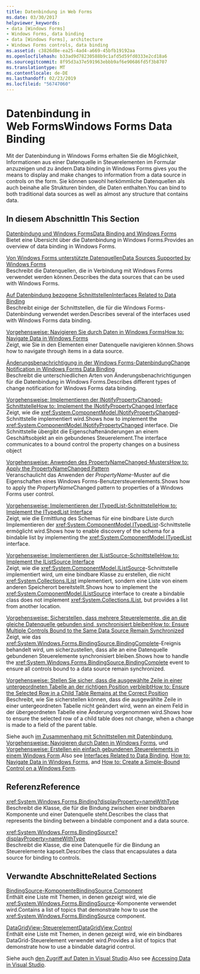 ```yaml
---
title: Datenbindung in Web Forms
ms.date: 03/30/2017
helpviewer_keywords:
- data [Windows Forms]
- Windows Forms, data binding
- data [Windows Forms], architecture
- Windows Forms controls, data binding
ms.assetid: c3826d8e-ea25-4ad4-a669-45bfb19192aa
ms.openlocfilehash: b33ad9d78230588b9c1afd5d59fd0333e2cd18a6
ms.sourcegitcommit: 8f95d3a37e591963ebbb9af6e90686fd5f3b8707
ms.translationtype: MT
ms.contentlocale: de-DE
ms.lasthandoff: 02/23/2019
ms.locfileid: "56747060"
---
```

# <a name="windows-forms-data-binding"></a><span data-ttu-id="ee22b-102">Datenbindung in Web Forms</span><span class="sxs-lookup"><span data-stu-id="ee22b-102">Windows Forms Data Binding</span></span>
<span data-ttu-id="ee22b-103">Mit der Datenbindung in Windows Forms erhalten Sie die Möglichkeit, Informationen aus einer Datenquelle in Steuerelementen im Formular anzuzeigen und zu ändern.</span><span class="sxs-lookup"><span data-stu-id="ee22b-103">Data binding in Windows Forms gives you the means to display and make changes to information from a data source in controls on the form.</span></span> <span data-ttu-id="ee22b-104">Sie können sowohl herkömmliche Datenquellen als auch beinahe alle Strukturen binden, die Daten enthalten.</span><span class="sxs-lookup"><span data-stu-id="ee22b-104">You can bind to both traditional data sources as well as almost any structure that contains data.</span></span>  
  
## <a name="in-this-section"></a><span data-ttu-id="ee22b-105">In diesem Abschnitt</span><span class="sxs-lookup"><span data-stu-id="ee22b-105">In This Section</span></span>  
 [<span data-ttu-id="ee22b-106">Datenbindung und Windows Forms</span><span class="sxs-lookup"><span data-stu-id="ee22b-106">Data Binding and Windows Forms</span></span>](../../../docs/framework/winforms/data-binding-and-windows-forms.md)  
 <span data-ttu-id="ee22b-107">Bietet eine Übersicht über die Datenbindung in Windows Forms.</span><span class="sxs-lookup"><span data-stu-id="ee22b-107">Provides an overview of data binding in Windows Forms.</span></span>  
  
 [<span data-ttu-id="ee22b-108">Von Windows Forms unterstützte Datenquellen</span><span class="sxs-lookup"><span data-stu-id="ee22b-108">Data Sources Supported by Windows Forms</span></span>](../../../docs/framework/winforms/data-sources-supported-by-windows-forms.md)  
 <span data-ttu-id="ee22b-109">Beschreibt die Datenquellen, die in Verbindung mit Windows Forms verwendet werden können.</span><span class="sxs-lookup"><span data-stu-id="ee22b-109">Describes the data sources that can be used with Windows Forms.</span></span>  
  
 [<span data-ttu-id="ee22b-110">Auf Datenbindung bezogene Schnittstellen</span><span class="sxs-lookup"><span data-stu-id="ee22b-110">Interfaces Related to Data Binding</span></span>](../../../docs/framework/winforms/interfaces-related-to-data-binding.md)  
 <span data-ttu-id="ee22b-111">Beschreibt einige der Schnittstellen, die für die Windows Forms-Datenbindung verwendet werden.</span><span class="sxs-lookup"><span data-stu-id="ee22b-111">Describes several of the interfaces used with Windows Forms data binding.</span></span>  
  
 [<span data-ttu-id="ee22b-112">Vorgehensweise: Navigieren Sie durch Daten in Windows Forms</span><span class="sxs-lookup"><span data-stu-id="ee22b-112">How to: Navigate Data in Windows Forms</span></span>](../../../docs/framework/winforms/how-to-navigate-data-in-windows-forms.md)  
 <span data-ttu-id="ee22b-113">Zeigt, wie Sie in den Elementen einer Datenquelle navigieren können.</span><span class="sxs-lookup"><span data-stu-id="ee22b-113">Shows how to navigate through items in a data source.</span></span>  
  
 [<span data-ttu-id="ee22b-114">Änderungsbenachrichtigung in der Windows Forms-Datenbindung</span><span class="sxs-lookup"><span data-stu-id="ee22b-114">Change Notification in Windows Forms Data Binding</span></span>](../../../docs/framework/winforms/change-notification-in-windows-forms-data-binding.md)  
 <span data-ttu-id="ee22b-115">Beschreibt die unterschiedlichen Arten von Änderungsbenachrichtigungen für die Datenbindung in Windows Forms.</span><span class="sxs-lookup"><span data-stu-id="ee22b-115">Describes different types of change notification for Windows Forms data binding.</span></span>  
  
 [<span data-ttu-id="ee22b-116">Vorgehensweise: Implementieren der INotifyPropertyChanged-Schnittstelle</span><span class="sxs-lookup"><span data-stu-id="ee22b-116">How to: Implement the INotifyPropertyChanged Interface</span></span>](../../../docs/framework/winforms/how-to-implement-the-inotifypropertychanged-interface.md)  
 <span data-ttu-id="ee22b-117">Zeigt, wie die <xref:System.ComponentModel.INotifyPropertyChanged>-Schnittstelle implementiert wird.</span><span class="sxs-lookup"><span data-stu-id="ee22b-117">Shows how to implement the <xref:System.ComponentModel.INotifyPropertyChanged> interface.</span></span> <span data-ttu-id="ee22b-118">Die Schnittstelle übergibt die Eigenschaftenänderungen an einem Geschäftsobjekt an ein gebundenes Steuerelement.</span><span class="sxs-lookup"><span data-stu-id="ee22b-118">The interface  communicates to a bound control the property changes on a business object</span></span>  
  
 [<span data-ttu-id="ee22b-119">Vorgehensweise: Anwenden des PropertyNameChanged-Musters</span><span class="sxs-lookup"><span data-stu-id="ee22b-119">How to: Apply the PropertyNameChanged Pattern</span></span>](../../../docs/framework/winforms/how-to-apply-the-propertynamechanged-pattern.md)  
 <span data-ttu-id="ee22b-120">Veranschaulicht das Anwenden der *PropertyName*-Muster auf die Eigenschaften eines Windows Forms-Benutzersteuerelements.</span><span class="sxs-lookup"><span data-stu-id="ee22b-120">Shows how to apply the *PropertyName*Changed pattern to properties of a Windows Forms user control.</span></span>  
  
 [<span data-ttu-id="ee22b-121">Vorgehensweise: Implementieren der ITypedList-Schnittstelle</span><span class="sxs-lookup"><span data-stu-id="ee22b-121">How to: Implement the ITypedList Interface</span></span>](../../../docs/framework/winforms/how-to-implement-the-itypedlist-interface.md)  
 <span data-ttu-id="ee22b-122">Zeigt, wie die Ermittlung des Schemas für eine bindbare Liste durch Implementieren der <xref:System.ComponentModel.ITypedList>-Schnittstelle ermöglicht wird.</span><span class="sxs-lookup"><span data-stu-id="ee22b-122">Shows how to enable discovery of the schema for a bindable list by implementing the <xref:System.ComponentModel.ITypedList> interface.</span></span>  
  
 [<span data-ttu-id="ee22b-123">Vorgehensweise: Implementieren der IListSource-Schnittstelle</span><span class="sxs-lookup"><span data-stu-id="ee22b-123">How to: Implement the IListSource Interface</span></span>](../../../docs/framework/winforms/how-to-implement-the-ilistsource-interface.md)  
 <span data-ttu-id="ee22b-124">Zeigt, wie die <xref:System.ComponentModel.IListSource>-Schnittstelle implementiert wird, um eine bindbare Klasse zu erstellen, die nicht <xref:System.Collections.IList> implementiert, sondern eine Liste von einem anderen Speicherort bereitstellt.</span><span class="sxs-lookup"><span data-stu-id="ee22b-124">Shows how to implement the <xref:System.ComponentModel.IListSource> interface to create a bindable class does not implement <xref:System.Collections.IList>, but provides a list from another location.</span></span>  
  
 [<span data-ttu-id="ee22b-125">Vorgehensweise: Sicherstellen, dass mehrere Steuerelemente, die an die gleiche Datenquelle gebunden sind, synchronisiert bleiben</span><span class="sxs-lookup"><span data-stu-id="ee22b-125">How to: Ensure Multiple Controls Bound to the Same Data Source Remain Synchronized</span></span>](../../../docs/framework/winforms/multiple-controls-bound-to-data-source-synchronized.md)  
 <span data-ttu-id="ee22b-126">Zeigt, wie das <xref:System.Windows.Forms.BindingSource.BindingComplete>-Ereignis behandelt wird, um sicherzustellen, dass alle an eine Datenquelle gebundenen Steuerelemente synchronisiert bleiben.</span><span class="sxs-lookup"><span data-stu-id="ee22b-126">Shows how to handle the <xref:System.Windows.Forms.BindingSource.BindingComplete> event to ensure all controls bound to a data source remain synchronized.</span></span>  
  
 [<span data-ttu-id="ee22b-127">Vorgehensweise: Stellen Sie sicher, dass die ausgewählte Zeile in einer untergeordneten Tabelle an der richtigen Position verbleibt</span><span class="sxs-lookup"><span data-stu-id="ee22b-127">How to: Ensure the Selected Row in a Child Table Remains at the Correct Position</span></span>](../../../docs/framework/winforms/ensure-the-selected-row-in-a-child-table-correct.md)  
 <span data-ttu-id="ee22b-128">Beschreibt, wie Sie sicherstellen können, dass die ausgewählte Zeile in einer untergeordneten Tabelle nicht geändert wird, wenn an einem Feld in der übergeordneten Tabelle eine Änderung vorgenommen wird.</span><span class="sxs-lookup"><span data-stu-id="ee22b-128">Shows how to ensure the selected row of a child table does not change, when a change is made to a field of the parent table.</span></span>  
  
 <span data-ttu-id="ee22b-129">Siehe auch [im Zusammenhang mit Schnittstellen mit Datenbindung](interfaces-related-to-data-binding.md), [Vorgehensweise: Navigieren durch Daten in Windows Forms](how-to-navigate-data-in-windows-forms.md), und [Vorgehensweise: Erstellen ein einfach gebundenen Steuerelements in einem Windows Form](how-to-create-a-simple-bound-control-on-a-windows-form.md).</span><span class="sxs-lookup"><span data-stu-id="ee22b-129">Also see [Interfaces Related to Data Binding](interfaces-related-to-data-binding.md), [How to: Navigate Data in Windows Forms](how-to-navigate-data-in-windows-forms.md), and [How to: Create a Simple-Bound Control on a Windows Form](how-to-create-a-simple-bound-control-on-a-windows-form.md).</span></span>  
  
## <a name="reference"></a><span data-ttu-id="ee22b-130">Referenz</span><span class="sxs-lookup"><span data-stu-id="ee22b-130">Reference</span></span>  
 <xref:System.Windows.Forms.Binding?displayProperty=nameWithType>  
 <span data-ttu-id="ee22b-131">Beschreibt die Klasse, die für die Bindung zwischen einer bindbaren Komponente und einer Datenquelle steht.</span><span class="sxs-lookup"><span data-stu-id="ee22b-131">Describes the class that represents the binding between a bindable component and a data source.</span></span>  
  
 <xref:System.Windows.Forms.BindingSource?displayProperty=nameWithType>  
 <span data-ttu-id="ee22b-132">Beschreibt die Klasse, die eine Datenquelle für die Bindung an Steuerelemente kapselt.</span><span class="sxs-lookup"><span data-stu-id="ee22b-132">Describes the class that encapsulates a data source for binding to controls.</span></span>  
  
## <a name="related-sections"></a><span data-ttu-id="ee22b-133">Verwandte Abschnitte</span><span class="sxs-lookup"><span data-stu-id="ee22b-133">Related Sections</span></span>  
 [<span data-ttu-id="ee22b-134">BindingSource-Komponente</span><span class="sxs-lookup"><span data-stu-id="ee22b-134">BindingSource Component</span></span>](../../../docs/framework/winforms/controls/bindingsource-component.md)  
 <span data-ttu-id="ee22b-135">Enthält eine Liste mit Themen, in denen gezeigt wird, wie die <xref:System.Windows.Forms.BindingSource>-Komponente verwendet wird.</span><span class="sxs-lookup"><span data-stu-id="ee22b-135">Contains a list of topics that demonstrate how to use the <xref:System.Windows.Forms.BindingSource> component.</span></span>  
  
 [<span data-ttu-id="ee22b-136">DataGridView-Steuerelement</span><span class="sxs-lookup"><span data-stu-id="ee22b-136">DataGridView Control</span></span>](../../../docs/framework/winforms/controls/datagridview-control-windows-forms.md)  
 <span data-ttu-id="ee22b-137">Enthält eine Liste mit Themen, in denen gezeigt wird, wie ein bindbares DataGrid-Steuerelement verwendet wird.</span><span class="sxs-lookup"><span data-stu-id="ee22b-137">Provides a list of topics that demonstrate how to use a bindable datagrid control.</span></span>  
  
 <span data-ttu-id="ee22b-138">Siehe auch [den Zugriff auf Daten in Visual Studio](/visualstudio/data-tools/accessing-data-in-visual-studio).</span><span class="sxs-lookup"><span data-stu-id="ee22b-138">Also see [Accessing Data in Visual Studio](/visualstudio/data-tools/accessing-data-in-visual-studio).</span></span>
